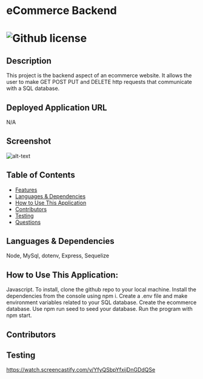 # eCommerce Backend 
  # ![Github license](https://img.shields.io/badge/license-MIT-blue.svg)
  ## Description
  This project is the backend aspect of an ecommerce website. It allows the user to make GET POST PUT and DELETE http requests that communicate with a SQL database.
  ## Deployed Application URL
  N/A
  ## Screenshot
  ![alt-text](<>)
  ## Table of Contents
  * [Features](#features)
  * [Languages & Dependencies](#languagesanddependencies)
  * [How to Use This Application](#HowtoUseThisApplication)
  * [Contributors](#contributors)
  * [Testing](#testing)
  * [Questions](#questions)
  ## Languages & Dependencies
  Node, MySql, dotenv, Express, Sequelize
  ## How to Use This Application:
  Javascript. To install, clone the github repo to your local machine. Install the dependencies from the console using npm i. Create a .env file and make environment variables related to your SQL database. Create the ecommerce database. Use npm run seed to seed your database. Run the program with npm start. 
  ## Contributors
  
  ## Testing
  https://watch.screencastify.com/v/YfyQSbpYfxijDnGDdQSe
